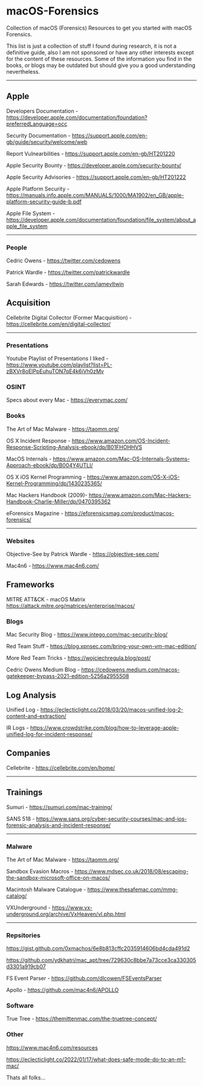 # macOS-Forensics
Collection of macOS (Forensics) Resources to get you started with macOS Forensics.

This list is just a collection of stuff I found during research, it is not a definitive guide, also I am not sponsored or have any other interests except for the content of these resources. Some of the information you find in the books, or blogs may be outdated but should give you a good understanding nevertheless.

---

## Apple

Developers Documentation - https://developer.apple.com/documentation/foundation?preferredLanguage=occ

Security Documentation - https://support.apple.com/en-gb/guide/security/welcome/web

Report Vulnearbilities - https://support.apple.com/en-gb/HT201220

Apple Security Bounty - https://developer.apple.com/security-bounty/

Apple Security Advisories - https://support.apple.com/en-gb/HT201222

Apple Platform Security - https://manuals.info.apple.com/MANUALS/1000/MA1902/en_GB/apple-platform-security-guide-b.pdf

Apple File System - https://developer.apple.com/documentation/foundation/file_system/about_apple_file_system

---

### People

Cedric Owens - https://twitter.com/cedowens

Patrick Wardle - https://twitter.com/patrickwardle

Sarah Edwards - https://twitter.com/iamevltwin

## Acquisition

Cellebrite Digital Collector (Former Macquisition) - https://cellebrite.com/en/digital-collector/

---

### Presentations

Youtube Playlist of Presentations I liked - https://www.youtube.com/playlist?list=PL-zBXVr8oElPpEuhuTON7qE4k6iVh0zMv

### OSINT 

Specs about every Mac - https://everymac.com/

### Books

The Art of Mac Malware - https://taomm.org/

OS X Incident Response - https://www.amazon.com/OS-Incident-Response-Scripting-Analysis-ebook/dp/B01FHOHHVS

MacOS Internals - https://www.amazon.com/Mac-OS-Internals-Systems-Approach-ebook/dp/B004Y4UTLI/

OS X iOS Kernel Programming - https://www.amazon.com/OS-X-iOS-Kernel-Programming/dp/1430235365/

Mac Hackers Handbook (2009)- https://www.amazon.com/Mac-Hackers-Handbook-Charlie-Miller/dp/0470395362

eForensics Magazine - https://eforensicsmag.com/product/macos-forensics/

---

### Websites

Objective-See by Patrick Wardle - https://objective-see.com/

Mac4n6 - https://www.mac4n6.com/

## Frameworks 

MITRE ATT&CK - macOS Matrix https://attack.mitre.org/matrices/enterprise/macos/

### Blogs

Mac Security Blog - https://www.intego.com/mac-security-blog/

Red Team Stuff - https://blog.xpnsec.com/bring-your-own-vm-mac-edition/

More Red Team Tricks - https://wojciechregula.blog/post/

Cedric Owens Medium Blog - https://cedowens.medium.com/macos-gatekeeper-bypass-2021-edition-5256a2955508

## Log Analysis

Unified Log - https://eclecticlight.co/2018/03/20/macos-unified-log-2-content-and-extraction/

IR Logs - https://www.crowdstrike.com/blog/how-to-leverage-apple-unified-log-for-incident-response/


## Companies

Cellebrite - https://cellebrite.com/en/home/

---

## Trainings

Sumuri - https://sumuri.com/mac-training/

SANS 518 - https://www.sans.org/cyber-security-courses/mac-and-ios-forensic-analysis-and-incident-response/

---

### Malware

The Art of Mac Malware - https://taomm.org/

Sandbox Evasion Macros  - https://www.mdsec.co.uk/2018/08/escaping-the-sandbox-microsoft-office-on-macos/

Macintosh Malware Catalogue - https://www.thesafemac.com/mmg-catalog/

VXUnderground - https://www.vx-underground.org/archive/VxHeaven/vl.php.html


---

### Repsitories

https://gist.github.com/0xmachos/6e8b813cffc2035914606bd4cda491d2

https://github.com/ydkhatri/mac_apt/tree/729630c8bbe7a73cce3ca330305d3301a919cb07

FS Event Parser - https://github.com/dlcowen/FSEventsParser

Apollo - https://github.com/mac4n6/APOLLO

### Software 


True Tree - https://themittenmac.com/the-truetree-concept/


### Other

https://www.mac4n6.com/resources


https://eclecticlight.co/2022/01/17/what-does-safe-mode-do-to-an-m1-mac/

Thats all folks...
